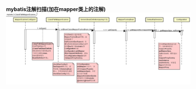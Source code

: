 **mybatis注解扫描(加在mapper类上的注解)**<br/>
![image](https://raw.githubusercontent.com/hzying19/code-analysis/master/mybatis3/ClassPathMapperScanner.png)
